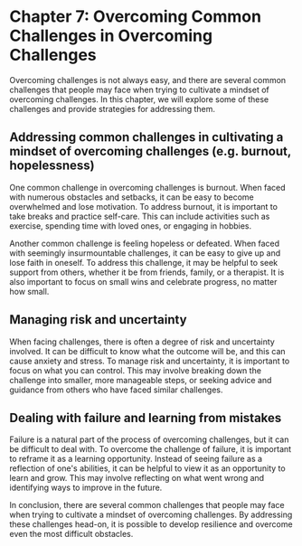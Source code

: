 Chapter 7: Overcoming Common Challenges in Overcoming Challenges
================================================================

Overcoming challenges is not always easy, and there are several common challenges that people may face when trying to cultivate a mindset of overcoming challenges. In this chapter, we will explore some of these challenges and provide strategies for addressing them.

Addressing common challenges in cultivating a mindset of overcoming challenges (e.g. burnout, hopelessness)
-----------------------------------------------------------------------------------------------------------

One common challenge in overcoming challenges is burnout. When faced with numerous obstacles and setbacks, it can be easy to become overwhelmed and lose motivation. To address burnout, it is important to take breaks and practice self-care. This can include activities such as exercise, spending time with loved ones, or engaging in hobbies.

Another common challenge is feeling hopeless or defeated. When faced with seemingly insurmountable challenges, it can be easy to give up and lose faith in oneself. To address this challenge, it may be helpful to seek support from others, whether it be from friends, family, or a therapist. It is also important to focus on small wins and celebrate progress, no matter how small.

Managing risk and uncertainty
-----------------------------

When facing challenges, there is often a degree of risk and uncertainty involved. It can be difficult to know what the outcome will be, and this can cause anxiety and stress. To manage risk and uncertainty, it is important to focus on what you can control. This may involve breaking down the challenge into smaller, more manageable steps, or seeking advice and guidance from others who have faced similar challenges.

Dealing with failure and learning from mistakes
-----------------------------------------------

Failure is a natural part of the process of overcoming challenges, but it can be difficult to deal with. To overcome the challenge of failure, it is important to reframe it as a learning opportunity. Instead of seeing failure as a reflection of one's abilities, it can be helpful to view it as an opportunity to learn and grow. This may involve reflecting on what went wrong and identifying ways to improve in the future.

In conclusion, there are several common challenges that people may face when trying to cultivate a mindset of overcoming challenges. By addressing these challenges head-on, it is possible to develop resilience and overcome even the most difficult obstacles.


